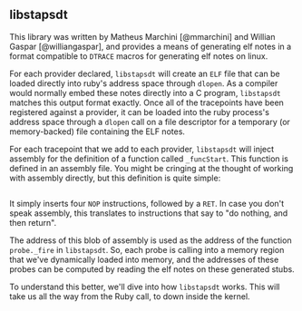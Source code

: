 ## libstapsdt

This library was written by Matheus Marchini [@mmarchini] and Willian Gaspar
[@williangaspar], and provides a means of generating elf notes in a format 
compatible to `DTRACE` macros for generating elf notes on linux.

For each provider declared, `libstapsdt` will create an `ELF` file that can be
loaded directly into ruby's address space through `dlopen`. As a compiler would
normally embed these notes directly into a C program, `libstapsdt` matches this
output format exactly. Once all of the tracepoints have been registered against
a provider, it can be loaded into the ruby process's address space through a
`dlopen` call on a file descriptor for a temporary (or memory-backed) file
containing the ELF notes.

For each tracepoint that we add to each provider, `libstapsdt` will inject
assembly for the definition of a function called `_funcStart`. This function is
defined in an assembly file. You might be cringing at the thought of working
with assembly directly, but this definition is quite simple:


```{.gnuassembler include=src/ruby-static-tracing/ext/ruby-static-tracing/lib/libstapsdt/src/asm/libstapsdt-x86_64.s startLine=7 endLine=12}
```

It simply inserts four `NOP` instructions, followed by a `RET`. In case you
don't speak assembly, this translates to instructions that say to "do nothing,
and then return".

The address of this blob of assembly is used as the address of the function
`probe._fire` in `libstapsdt`. So, each probe is calling into a memory region
that we've dynamically loaded into memory, and the addresses of these probes
can be computed by reading the elf notes on these generated stubs.

To understand this better, we'll dive into how `libstapsdt` works. This will
take us all the way from the Ruby call, to down inside the kernel.
